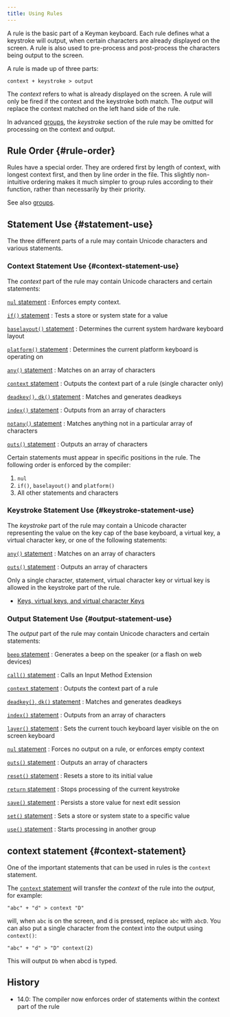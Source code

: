 ```yaml
---
title: Using Rules
---
```


A rule is the basic part of a Keyman keyboard. Each rule defines what a
keystroke will output, when certain characters are already displayed on
the screen. A rule is also used to pre-process and post-process the
characters being output to the screen.

A rule is made up of three parts:

```keyman
context + keystroke > output
```

The *context* refers to what is already displayed on the screen. A rule
will only be fired if the context and the keystroke both match. The
*output* will replace the context matched on the left hand side of the
rule.

In advanced [groups](groups), the *keystroke* section of the rule may be
omitted for processing on the context and output.

## Rule Order {#rule-order}

Rules have a special order. They are ordered first by length of context,
with longest context first, and then by line order in the file. This
slightly non-intuitive ordering makes it much simpler to group rules
according to their function, rather than necessarily by their priority.

See also [groups](groups).

## Statement Use {#statement-use}

The three different parts of a rule may contain Unicode characters and
various statements.

### Context Statement Use {#context-statement-use}

The *context* part of the rule may contain Unicode characters and certain statements:

[`nul` statement](../reference/_nul)
:   Enforces empty context.

[`if()` statement](../reference/if)
:   Tests a store or system state for a value

[`baselayout()` statement](../reference/baselayout)
:   Determines the current system hardware keyboard layout

[`platform()` statement](../reference/platform)
:   Determines the current platform keyboard is operating on

[`any()` statement](../reference/any "any() statement")
:   Matches on an array of characters

[`context` statement](../reference/context "context statement")
:   Outputs the context part of a rule (single character only)

[`deadkey()`, `dk()` statement](../reference/deadkey "deadkey(), dk() statement")
:   Matches and generates deadkeys

[`index()` statement](../reference/_index "index() statement")
:   Outputs from an array of characters

[`notany()` statement](../reference/notany "notany() statement")
:   Matches anything not in a particular array of characters

[`outs()` statement](../reference/outs "outs() statement")
:   Outputs an array of characters

Certain statements must appear in specific positions in the rule. The following order is enforced by the compiler:

1. `nul`
2. `if()`, `baselayout()` and `platform()`
3. All other statements and characters

### Keystroke Statement Use {#keystroke-statement-use}

The *keystroke* part of the rule may contain a Unicode character representing
the value on the key cap of the base keyboard, a virtual key, a virtual
character key, or one of the following statements:

[`any()` statement](../reference/any "any() statement")
:   Matches on an array of characters

[`outs()` statement](../reference/outs "outs() statement")
:   Outputs an array of characters

Only a single character, statement, virtual character key or virtual key is
allowed in the keystroke part of the rule.

* [Keys, virtual keys, and virtual character Keys](virtual-keys)

### Output Statement Use {#output-statement-use}

The *output* part of the rule may contain Unicode characters and certain statements:

[`beep` statement](../reference/beep "beep statement")
:   Generates a beep on the speaker (or a flash on web devices)

[`call()` statement](../reference/call "call() statement")
:   Calls an Input Method Extension

[`context` statement](../reference/context "context statement")
:   Outputs the context part of a rule

[`deadkey()`, `dk()` statement](../reference/deadkey "deadkey(), dk() statement")
:   Matches and generates deadkeys

[`index()` statement](../reference/_index "index() statement")
:   Outputs from an array of characters

[`layer()` statement](../reference/layer "layer() statement")
:   Sets the current touch keyboard layer visible on the on screen
    keyboard

[`nul` statement](../reference/_nul "nul statement")
:   Forces no output on a rule, or enforces empty context

[`outs()` statement](../reference/outs "outs() statement")
:   Outputs an array of characters

[`reset()` statement](../reference/reset "reset() statement")
:   Resets a store to its initial value

[`return` statement](../reference/return "return statement")
:   Stops processing of the current keystroke

[`save()` statement](../reference/save "save() statement")
:   Persists a store value for next edit session

[`set()` statement](../reference/set "set() statement")
:   Sets a store or system state to a specific value

[`use()` statement](../reference/use "use() statement")
:   Starts processing in another group

## context statement {#context-statement}

One of the important statements that can be used in rules is the
`context` statement.

The [`context` statement](../reference/context) will transfer the
*context* of the rule into the *output*, for example:

```keyman
"abc" + "d" > context "D"
```

will, when `abc` is on the screen, and <span class="key">d</span> is
pressed, replace `abc` with `abcD`. You can also put a single character
from the context into the output using `context()`:

```keyman
"abc" + "d" > "D" context(2)
```

This will output `Db` when <span class="key">abcd</span> is typed.

## History

* 14.0: The compiler now enforces order of statements within the context part of the rule
